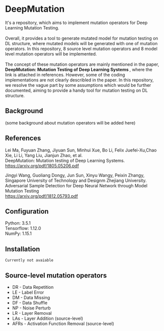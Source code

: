 # DeepMutation

It's a repository, which aims to implement mutation operators for Deep Learning Mutation Testing. <br/>
<br/>
Overall, it provides a tool to generate mutated model for mutation testing on DL structure, where mutated models will be generated with one of mutation operators. In this repository, 8 source level mutation operators and 8 model level mutation operators will be implemented. <br/>
<br/>
The concept of these mutation operators are mainly mentioned in the paper, <b> DeepMutation: Mutation Testing of Deep Learning Systems </b>, where the link is attached in references. However, some of the coding implementations are not clearly describled in the paper. In this repository, we resolve the vague part by some assumptions which would be further documented, aiming to provide a handy tool for mutation testing on DL structure.  <br/>

Background
----------------
  (some background about mutation operators will be added here)
  
References
----------------
  Lei Ma, Fuyuan Zhang, Jiyuan Sun, Minhui Xue, Bo Li, Felix Juefei-Xu,Chao Xie, Li Li, Yang Liu, Jianjun Zhao, et al. <br/>
  DeepMutation:  Mutation testing of Deep Learning Systems. <br/>
  https://arxiv.org/pdf/1805.05206.pdf <br/>

  Jingyi Wang, Guoliang Dongy, Jun Sun, Xinyu Wangy, Peixin Zhangy, Singapore University of Technology and Designm Zhejiang University.<br/> 
  Adversarial Sample Detection for Deep Neural Network through Model Mutation Testing <br/>
  https://arxiv.org/pdf/1812.05793.pdf <br/>
 
 
Configuration
----------------
  Python: 3.5.1 <br/>
  Tensorflow: 1.12.0 <br/>
  NumPy: 1.15.1 <br/>


Installation
------------

    Currently not avaiable
    
    
Source-level mutation operators 
------------------
-  DR - Data Repetition
-  LE - Label Error 
-  DM - Data Missing 
-  DF - Data Shuffle
-  NP - Noise Perturb
-  LR - Layer Removal
-  LAs - Layer Addition (source-level)
-  AFRs - Activation Function Removal (source-level)
